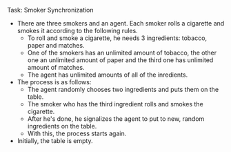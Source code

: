 Task: Smoker Synchronization
-   There are three smokers and an agent. Each smoker rolls a cigarette and smokes it according to the following rules.
    -   To roll and smoke a cigarette, he needs 3 ingredients: tobacco, paper and matches.
    -   One of the smokers has an unlimited amount of tobacco, the other one an unlimited amount of paper and the
     third one has unlimited amount of matches.
    -  The agent has unlimited amounts of all of the inredients.
-   The process is as follows:
    -   The agent randomly chooses two ingredients and puts them on the table.
    -   The smoker who has the third ingredient rolls and smokes the cigarette.
    -   After he's done, he signalizes the agent to put to new, random ingredients on the table.
    -   With this, the process starts again.
-   Initially, the table is empty.